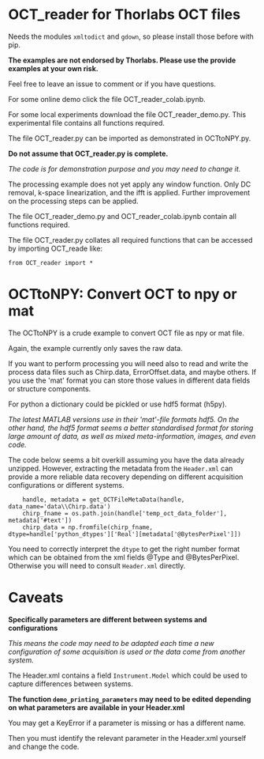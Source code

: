 # OCT_reader for Thorlabs OCT files
Needs the modules `xmltodict` and `gdown`, so please install those before with pip.

**The examples are not endorsed by Thorlabs. Please use the provide examples at your own risk.**

Feel free to leave an issue to comment or if you have questions.

For some online demo click the file OCT_reader_colab.ipynb.

For some local experiments download the file OCT_reader_demo.py.
This experimental file contains all functions required.

The file OCT_reader.py can be imported as demonstrated in OCTtoNPY.py.

**Do not assume that OCT_reader.py is complete.**

*The code is for demonstration purpose and you may need to change it.*

The processing example does not yet apply any window function.
Only DC removal, k-space linearization, and the ifft is applied.
Further improvement on the processing steps can be applied.

The file OCT_reader_demo.py and OCT_reader_colab.ipynb contain all functions required.

The file OCT_reader.py collates all required functions that can be accessed by importing OCT_reade like:

`from OCT_reader import *`

# OCTtoNPY: Convert OCT to npy or mat
The OCTtoNPY is a crude example to convert OCT file as npy or mat file.

Again, the example currently only saves the raw data.

If you want to perform processing you will need also to read and write the process data files such as
Chirp.data, ErrorOffset.data, and maybe others.
If you use the 'mat' format you can store those values in different data fields or structure components.

For python a dictionary could be pickled or use hdf5 format (h5py).

*The latest MATLAB versions use in their 'mat'-file formats hdf5. On the other hand, the hdf5 format seems
a better standardised format for storing large amount of data, as well as mixed meta-information, images, and even code.*

The code below seems a bit overkill assuming you have the data already unzipped.
However, extracting the metadata from the `Header.xml` can provide a more reliable data recovery
depending on different acquisition configurations or different systems.
```
    handle, metadata = get_OCTFileMetaData(handle, data_name='data\\Chirp.data')
    chirp_fname = os.path.join(handle['temp_oct_data_folder'], metadata['#text'])
    chirp_data = np.fromfile(chirp_fname, dtype=handle['python_dtypes']['Real'][metadata['@BytesPerPixel']])
```

You need to correctly interpret the `dtype` to get the right number format which can be obtained from the xml fields
@Type and @BytesPerPixel.
Otherwise you will need to consult `Header.xml` directly.

# Caveats
**Specifically parameters are different between systems and configurations**

*This means the code may need to be adapted each time a new configuration of some acquisition is used
or the data come from another system.*

The Header.xml contains a field `Instrument.Model` which could be used to capture differences between systems.

**The function `demo_printing_parameters` may need to be edited depending on what parameters are available in your Header.xml**


You may get a KeyError if a parameter is missing or has a different name.

Then you must identify the relevant parameter in the Header.xml yourself and change the code.
